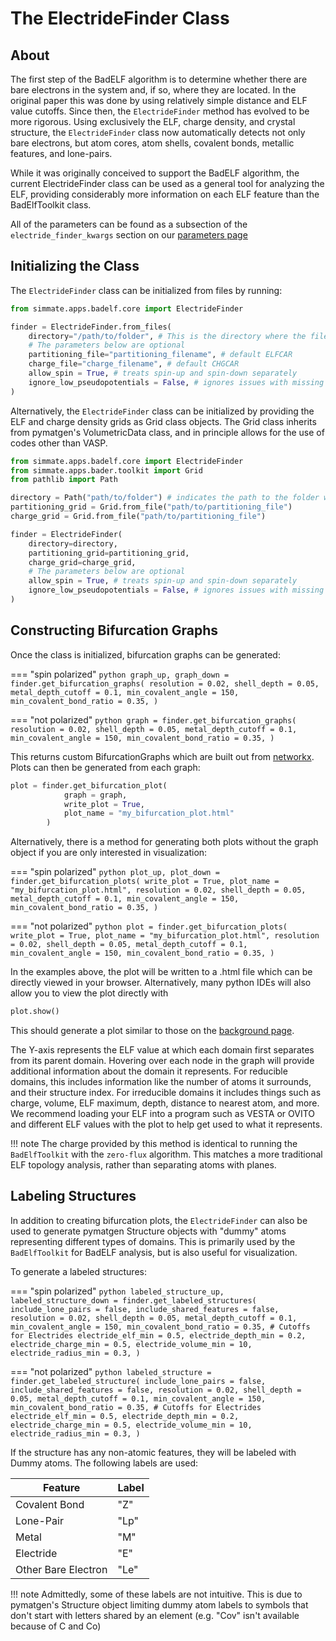 
# The ElectrideFinder Class

## About

The first step of the BadELF algorithm is to determine whether there are bare electrons in the system and, if so, where they are located. In the original paper this was done by using relatively simple distance and ELF value cutoffs. Since then, the `ElectrideFinder` method has evolved to be more rigorous. Using exclusively the ELF, charge density, and crystal structure, the `ElectrideFinder` class now automatically detects not only bare electrons, but atom cores, atom shells, covalent bonds, metallic features, and lone-pairs.

While it was originally conceived to support the BadELF algorithm, the current ElectrideFinder class can be used as a general tool for analyzing the ELF, providing considerably more information on each ELF feature than the BadElfToolkit class.

All of the parameters can be found as a subsection of the `electride_finder_kwargs` section on our [parameters page](../../../../parameters)

## Initializing the Class

The `ElectrideFinder` class can be initialized from files by running:

``` python
from simmate.apps.badelf.core import ElectrideFinder

finder = ElectrideFinder.from_files(
    directory="/path/to/folder", # This is the directory where the files are located
    # The parameters below are optional
    partitioning_file="partitioning_filename", # default ELFCAR
    charge_file="charge_filename", # default CHGCAR
    allow_spin = True, # treats spin-up and spin-down separately
    ignore_low_pseudopotentials = False, # ignores issues with missing core electrons
)
```

Alternatively, the `ElectrideFinder` class can be initialized by providing the ELF and charge density grids as Grid class objects. The Grid class inherits from pymatgen's VolumetricData class, and in principle allows for the use of codes other than VASP.

``` python
from simmate.apps.badelf.core import ElectrideFinder
from simmate.apps.bader.toolkit import Grid
from pathlib import Path

directory = Path("path/to/folder") # indicates the path to the folder where BadELF should run
partitioning_grid = Grid.from_file("path/to/partitioning_file")
charge_grid = Grid.from_file("path/to/partitioning_file")

finder = ElectrideFinder(
    directory=directory,
    partitioning_grid=partitioning_grid,
    charge_grid=charge_grid,
    # The parameters below are optional
    allow_spin = True, # treats spin-up and spin-down separately
    ignore_low_pseudopotentials = False, # ignores issues with missing core electrons        
)
```

## Constructing Bifurcation Graphs

Once the class is initialized, bifurcation graphs can be generated:

=== "spin polarized"
    ``` python
    graph_up, graph_down = finder.get_bifurcation_graphs(
        resolution = 0.02,
        shell_depth = 0.05,
        metal_depth_cutoff = 0.1,
        min_covalent_angle = 150,
        min_covalent_bond_ratio = 0.35,
        )
    ```

=== "not polarized"
    ``` python
    graph = finder.get_bifurcation_graphs(
        resolution = 0.02,
        shell_depth = 0.05,
        metal_depth_cutoff = 0.1,
        min_covalent_angle = 150,
        min_covalent_bond_ratio = 0.35,
        )
    ```

This returns custom BifurcationGraphs which are built out from [networkx](https://networkx.org/). Plots can then be generated from each graph:

``` python
plot = finder.get_bifurcation_plot(
            graph = graph,
            write_plot = True,
            plot_name = "my_bifurcation_plot.html"
        )
```

Alternatively, there is a method for generating both plots without the graph object if you are only interested in visualization:

=== "spin polarized"
    ``` python
        plot_up, plot_down = finder.get_bifurcation_plots(
                    write_plot = True,
                    plot_name = "my_bifurcation_plot.html",
                    resolution = 0.02,
                    shell_depth = 0.05,
                    metal_depth_cutoff = 0.1,
                    min_covalent_angle = 150,
                    min_covalent_bond_ratio = 0.35,
                )
    ```

=== "not polarized"
    ``` python
        plot = finder.get_bifurcation_plots(
                    write_plot = True,
                    plot_name = "my_bifurcation_plot.html",
                    resolution = 0.02,
                    shell_depth = 0.05,
                    metal_depth_cutoff = 0.1,
                    min_covalent_angle = 150,
                    min_covalent_bond_ratio = 0.35,
                )
    ```

In the examples above, the plot will be written to a .html file which can be directly viewed in your browser. Alternatively, many python IDEs will also allow you to view the plot directly with

``` python
plot.show()
```

This should generate a plot similar to those on the [background page](../background).

The Y-axis represents the ELF value at which each domain first separates from its parent domain. Hovering over each node in the graph will provide additional information about the domain it represents. For reducible domains, this includes information like the number of atoms it surrounds, and their structure index. For irreducible domains it includes things such as charge, volume, ELF maximum, depth, distance to nearest atom, and more. We recommend loading your ELF into a program such as VESTA or OVITO and different ELF values with the plot to help get used to what it represents. 

!!! note
    The charge provided by this method is identical to running the `BadElfToolkit` with the `zero-flux` algorithm. This matches a more traditional ELF topology analysis, rather than separating atoms with planes.

## Labeling Structures

In addition to creating bifurcation plots, the `ElectrideFinder` can also be used to generate pymatgen Structure objects with "dummy" atoms representing different types of domains. This is primarily used by the `BadElfToolkit` for BadELF analysis, but is also useful for visualization.

To generate a labeled structures:

=== "spin polarized"
    ``` python
        labeled_structure_up, labeled_structure_down = finder.get_labeled_structures(
                    include_lone_pairs = false,
                    include_shared_features = false,
                    resolution = 0.02,
                    shell_depth = 0.05,
                    metal_depth_cutoff = 0.1,
                    min_covalent_angle = 150,
                    min_covalent_bond_ratio = 0.35,
                    # Cutoffs for Electrides
                    electride_elf_min = 0.5,
                    electride_depth_min = 0.2,
                    electride_charge_min = 0.5,
                    electride_volume_min = 10,
                    electride_radius_min = 0.3,
                )
    ```

=== "not polarized"
    ``` python
        labeled_structure = finder.get_labeled_structure(
                    include_lone_pairs = false,
                    include_shared_features = false,
                    resolution = 0.02,
                    shell_depth = 0.05,
                    metal_depth_cutoff = 0.1,
                    min_covalent_angle = 150,
                    min_covalent_bond_ratio = 0.35,
                    # Cutoffs for Electrides
                    electride_elf_min = 0.5,
                    electride_depth_min = 0.2,
                    electride_charge_min = 0.5,
                    electride_volume_min = 10,
                    electride_radius_min = 0.3,
                )
    ```

If the structure has any non-atomic features, they will be labeled with Dummy atoms. The following labels are used:

| Feature | Label | 
| --------- | --------- | 
| Covalent Bond      | "Z"      | 
| Lone-Pair   | "Lp"     | 
| Metal     | "M"      | 
| Electride     | "E"     | 
| Other Bare Electron       | "Le"       | 

!!! note
    Admittedly, some of these labels are not intuitive. This is due to pymatgen's Structure object limiting dummy atom labels to symbols that don't start with letters shared by an element (e.g. "Cov" isn't available because of C and Co)
